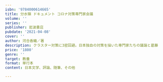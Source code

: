 ```yaml
---
isbn: '9784000614665'
title: 分水嶺 ドキュメント コロナ対策専門家会議
volume: ''
series: ''
publisher: 岩波書店
pubdate: '2021-04-08'
cover: ''
author: 河合香織／著
description: クラスター対策に3密回避。日本独自の対策を描いた専門家たちの議論と葛藤を描くノンフィクション。
price: '1800'
genre: ''
target: 教養
format: 単行本
content: 日本文学、評論、随筆、その他

---
```

